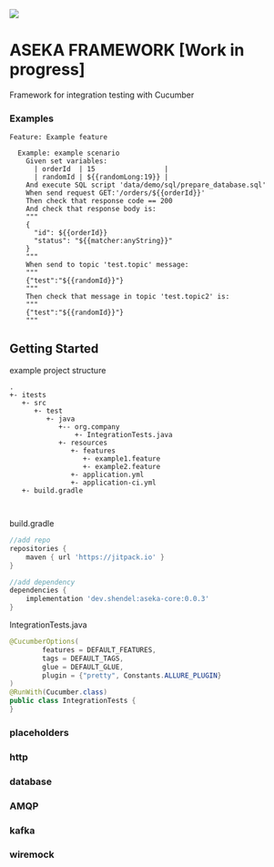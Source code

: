 [![](https://jitpack.io/v/dev.shendel/aseka-core.svg)](https://jitpack.io/#dev.shendel/aseka-core)
# ASEKA FRAMEWORK [Work in progress]

Framework for integration testing with Cucumber

[//]: # (TODO add description)

### Examples

```gherkin
Feature: Example feature

  Example: example scenario
    Given set variables:
      | orderId  | 15                 |
      | randomId | ${{randomLong:19}} |
    And execute SQL script 'data/demo/sql/prepare_database.sql'
    When send request GET:'/orders/${{orderId}}'
    Then check that response code == 200
    And check that response body is:
    """
    {
      "id": ${{orderId}}
      "status": "${{matcher:anyString}}"
    }
    """
    When send to topic 'test.topic' message:
    """
    {"test":"${{randomId}}"}
    """
    Then check that message in topic 'test.topic2' is:
    """
    {"test":"${{randomId}}"}
    """
```

## Getting Started
example project structure
```
.
+- itests
   +- src
      +- test
         +- java
            +-- org.company
                +- IntegrationTests.java
            +- resources
               +- features
                  +- example1.feature
                  +- example2.feature
               +- application.yml
               +- application-ci.yml
   +- build.gradle

     
```

build.gradle
```groovy
//add repo
repositories {
    maven { url 'https://jitpack.io' }
}

//add dependency
dependencies {
    implementation 'dev.shendel:aseka-core:0.0.3'
}
```

IntegrationTests.java
```java
@CucumberOptions(
        features = DEFAULT_FEATURES,
        tags = DEFAULT_TAGS,
        glue = DEFAULT_GLUE,
        plugin = {"pretty", Constants.ALLURE_PLUGIN}
)
@RunWith(Cucumber.class)
public class IntegrationTests {
}
```

### placeholders

### http

### database

### AMQP

### kafka

### wiremock
